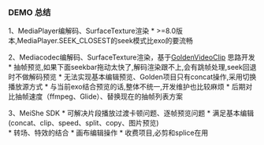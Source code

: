 
### DEMO 总结
1、MediaPlayer编解码、SurfaceTexture渲染
    * >=8.0版本,MediaPlayer.SEEK_CLOSEST的seek模式比exo的要流畅
    
2、Mediacodec编解码、SurfaceTexture渲染，基于[GoldenVideoClip](https://github.com/meiliqin/GoldenVideoClip) 思路开发
    * 抽帧预览,如果下面seekbar拖动太快了,解码渲染跟不上,会有跳帧处理,seek回退时不做解码预览
    * 无法实现基本编辑预览、Golden项目只有concat操作,采用切换播放源方式
    * 与当前exo结合预览的话,整体不统一,开发维护也比较麻烦
    * 后期对比抽帧速度（ffmpeg、Glide）、替换现在的抽帧列表方案 
    
3、MeiShe SDK
    * 可解决片段播放过渡卡顿问题、逐帧预览问题
    * 满足基本编辑(concat、clip、speed、split、copy、图片预览)  
    * 转场、特效的结合
    * 画布编辑操作
    * 收费项目,必剪和splice在用         